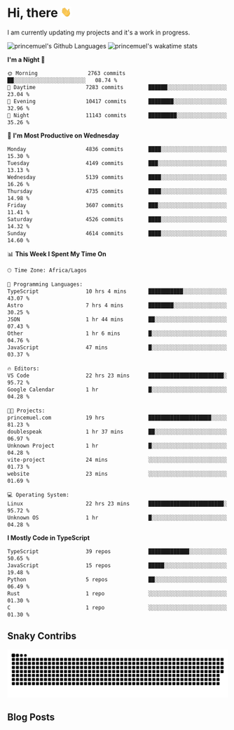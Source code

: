 # Hi, there <img src='/assets/wave.gif' alt='Just saying hello' width='24' height='24' />

<!--
**princemuel/princemuel** is a ✨ _special_ ✨ repository because its `README.md` (this file) appears on your GitHub profile.

Here are some ideas to get you started:

- 🔭 I’m currently working on ...
- 🌱 I’m currently learning ...
- 👯 I’m looking to collaborate on ...
- 🤔 I’m looking for help with ...
- 💬 Ask me about ...
- 📫 How to reach me: ...
- 😄 Pronouns: ...
- ⚡ Fun fact: ...
-->

I am currently updating my projects and it's a work in progress.

![princemuel's Github Languages](https://github-readme-stats.vercel.app/api/top-langs/?username=princemuel&text_color=586069&layout=compact&hide_border=true&title_color=0366d6&count_private=true&include_all_commits=true&theme=tokyonight&show_icons=true)
![princemuel's wakatime stats](https://github-readme-stats.vercel.app/api/wakatime?username=princemuel&text_color=586069&layout=compact&hide_border=true&title_color=0366d6&count_private=true&include_all_commits=true&theme=tokyonight&show_icons=true)

<!--START_SECTION:waka-->
**I'm a Night 🦉** 

```text
🌞 Morning                2763 commits        ██░░░░░░░░░░░░░░░░░░░░░░░   08.74 % 
🌆 Daytime                7283 commits        ██████░░░░░░░░░░░░░░░░░░░   23.04 % 
🌃 Evening                10417 commits       ████████░░░░░░░░░░░░░░░░░   32.96 % 
🌙 Night                  11143 commits       █████████░░░░░░░░░░░░░░░░   35.26 % 
```
📅 **I'm Most Productive on Wednesday** 

```text
Monday                   4836 commits        ████░░░░░░░░░░░░░░░░░░░░░   15.30 % 
Tuesday                  4149 commits        ███░░░░░░░░░░░░░░░░░░░░░░   13.13 % 
Wednesday                5139 commits        ████░░░░░░░░░░░░░░░░░░░░░   16.26 % 
Thursday                 4735 commits        ████░░░░░░░░░░░░░░░░░░░░░   14.98 % 
Friday                   3607 commits        ███░░░░░░░░░░░░░░░░░░░░░░   11.41 % 
Saturday                 4526 commits        ████░░░░░░░░░░░░░░░░░░░░░   14.32 % 
Sunday                   4614 commits        ████░░░░░░░░░░░░░░░░░░░░░   14.60 % 
```


📊 **This Week I Spent My Time On** 

```text
🕑︎ Time Zone: Africa/Lagos

💬 Programming Languages: 
TypeScript               10 hrs 4 mins       ███████████░░░░░░░░░░░░░░   43.07 % 
Astro                    7 hrs 4 mins        ████████░░░░░░░░░░░░░░░░░   30.25 % 
JSON                     1 hr 44 mins        ██░░░░░░░░░░░░░░░░░░░░░░░   07.43 % 
Other                    1 hr 6 mins         █░░░░░░░░░░░░░░░░░░░░░░░░   04.76 % 
JavaScript               47 mins             █░░░░░░░░░░░░░░░░░░░░░░░░   03.37 % 

🔥 Editors: 
VS Code                  22 hrs 23 mins      ████████████████████████░   95.72 % 
Google Calendar          1 hr                █░░░░░░░░░░░░░░░░░░░░░░░░   04.28 % 

🐱‍💻 Projects: 
princemuel.com           19 hrs              ████████████████████░░░░░   81.23 % 
doublespeak              1 hr 37 mins        ██░░░░░░░░░░░░░░░░░░░░░░░   06.97 % 
Unknown Project          1 hr                █░░░░░░░░░░░░░░░░░░░░░░░░   04.28 % 
vite-project             24 mins             ░░░░░░░░░░░░░░░░░░░░░░░░░   01.73 % 
website                  23 mins             ░░░░░░░░░░░░░░░░░░░░░░░░░   01.69 % 

💻 Operating System: 
Linux                    22 hrs 23 mins      ████████████████████████░   95.72 % 
Unknown OS               1 hr                █░░░░░░░░░░░░░░░░░░░░░░░░   04.28 % 
```

**I Mostly Code in TypeScript** 

```text
TypeScript               39 repos            █████████████░░░░░░░░░░░░   50.65 % 
JavaScript               15 repos            █████░░░░░░░░░░░░░░░░░░░░   19.48 % 
Python                   5 repos             ██░░░░░░░░░░░░░░░░░░░░░░░   06.49 % 
Rust                     1 repo              ░░░░░░░░░░░░░░░░░░░░░░░░░   01.30 % 
C                        1 repo              ░░░░░░░░░░░░░░░░░░░░░░░░░   01.30 % 
```




<!--END_SECTION:waka-->

## Snaky Contribs

<img src='/assets/github-snake-dark.svg' alt='Snaky Contributions' />

## Blog Posts

<!-- BLOG-POST-LIST:START -->
<!-- BLOG-POST-LIST:END -->
